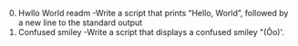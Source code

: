 0. Hwllo World readm -Write a script that prints “Hello, World”, followed by a new line to the standard output
1. Confused smiley -Write a script that displays a confused smiley "(Ôo)'.
